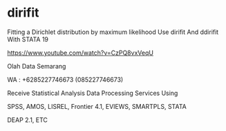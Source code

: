 # dirifit
Fitting a Dirichlet distribution by maximum likelihood Use dirifit And ddirifit With STATA 19

https://www.youtube.com/watch?v=CzPQ8vxVeqU

Olah Data Semarang

WA : +6285227746673 (085227746673)

Receive Statistical Analysis Data Processing Services Using

SPSS, AMOS, LISREL, Frontier 4.1, EVIEWS, SMARTPLS, STATA

DEAP 2.1, ETC
